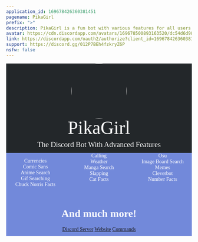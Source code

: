 ```yaml
---
application_id: 169678426360381451
pagename: PikaGirl
prefix: ">"
description: PikaGirl is a fun bot with various features for all users!
avatar: https://cdn.discordapp.com/avatars/169678500893163520/dc54d6d98709f68c16435d9a96776268.png
link: https://discordapp.com/oauth2/authorize?client_id=169678426360381451&scope=bot&permissions=-1
support: https://discord.gg/012P7BEh4fzkryZ6P
nsfw: false
---
```


<style>@font-face{font-family: pikagirl; src: url(https://spaghetti.pikadude.me/Carbonitex/Roboto-Regular.ttf);}.pikagirl-circle{border-radius: 50%;}.pikagirl-list{-webkit-column-count: 3; -moz-column-count: 3; column-count: 3;}</style> <link href="https://spaghetti.pikadude.me/Carbonitex/style.css" rel="stylesheet"/><div style="background-color: #23272A; font-family: pikagirl"> <div style="text-align: center; width: 100%;"> <img src="https://spaghetti.pikadude.me/Carbonitex/logo.jpg" class="pikagirl-circle" style="width: 150px;"/> <p style="font-size: 50px; margin: -1% auto; color: white">PikaGirl</p><br/> <p style="font-size: 20px; margin: -1% auto; color: white">The Discord Bot With Advanced Features</p><br/> </div></div><div style="background-color: #7289DA;"> <div style="font-family: pikagirl; text-align: center; color: white" class="pikagirl-list"> <p>Currencies<br/>Comic Sans<br/>Anime Search<br/>Gif Searching<br/>Chuck Norris Facts</p><p>Calling<br/>Weather<br/>Manga Search<br/>Slapping<br/>Cat Facts</p><p>Osu<br/>Image Board Search<br/>Memes<br/>Cleverbot<br/>Number Facts</p></div><div style="font-family: pikagirl; text-align: center; color: white; margin: -30px auto; padding: 10px;"><br><br><h1>And much more!</h1> <a href="https://discord.gg/012P7BEh4fzkryZ6P" class="pikagirl-button">Discord Server</a> <a href="https://pikagirl.pikadude.me" class="pikagirl-button">Website</a> <a href="https://pikagirl.pikadude.me/commands.html" class="pikagirl-button">Commands</a> </div></div>

